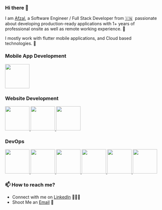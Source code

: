 ### Hi there 👋

I am [Afzal](https://https://www.linkedin.com/in/afzalsorathiya/), a Software Engineer /  Full Stack Developer from [🇮🇳](https://en.wikipedia.org/wiki/India)&nbsp; passionate about developing production-ready applications with 1+ years of professional onsite as well as remote working experience. 🎯

I mostly work with flutter mobile applications, and Cloud based technologies. 🚀

### Mobile App Development
<a href="https://www.flutter.dev/" target="_blank">
    <img src="https://roszkowski.dev/images/2020-05-04/Flutter-logo-animation-v1-2.gif"  height="80" /> 
</a>

### Website Development
<p float="left">
   </a>
    <a href="https://developer.mozilla.org/en-US/docs/Web/JavaScript" target="_blank" >
    <img src="https://miro.medium.com/max/1300/0*Yiwgrz_nSIbmbieA.gif"  height="80" />
   </a>
    <a href="https://nodejs.org/en/" target="_blank" >
    <img src="https://global-uploads.webflow.com/618fa90c201104b94458e1fb/6299f18349b8304b2427860a_FP0RnJQZi0ZELYsIYPD8LGQ32iywLflse728ZTmTapBqwFUao__86XpjAZGKUbHUIDQjXZ4OrPuBr1zgf0wk_Kef539Ki1GFWnT9K3qCnz0T5z0IYtp4rX-ZxBu7A09Gwg2-gLu9EcXJF6YzSQ.gif"  height="80" />
   </a>
    <a href="https://nodejs.org/en/" target="_blank" >
    <img src="https://www.logigroup.com/images/modules/technologies/framework/nodejs.gif"  height="80" />
   </a>

 </p>
  
### DevOps
  
 <p float="left">
   </a>
    <a href="https://python.org/" target="_blank" >
    <img src="https://media1.giphy.com/media/KAq5w47R9rmTuvWOWa/giphy.gif"  height="80" />
  </a>
   <a href="https://www.djangoproject.com/" target="_blank" >
    <img src="https://www.edgica.com/wp-content/files/django-logo-big.jpg"  height="80" /> 
  </a>
  <a href="https://aws.amazon.com/" target="_blank" >
    <img src="https://raw.githubusercontent.com/itsksaurabh/itsksaurabh/master/assets/aws.gif"  height="80" />
    </a>
     </a>
    <a href="https://python.org/" target="_blank" >
    <img src="https://www.jenkins.io/images/logo-title-opengraph.png"  height="80" />
  </a>
   <a href="https://www.docker.com/" target="_blank" >
    <img src="https://media.tenor.com/z3Vqx6hmE5QAAAAC/whale-docker.gif"  height="80" /> 
  </a>
  <a href="https://docs.gitlab.com/ee/ci/" target="_blank" >
    <img src="https://raw.githubusercontent.com/itsksaurabh/itsksaurabh/master/assets/cicd.gif"  height="80" />
  </a>
  
 </p>


### 📫 How to reach me?

 - Connect with me on [LinkedIn](https://www.linkedin.com/in/afzalsorathiya/) 👨🏻‍💻
 - Shoot Me an [Email](mailto:afzalsorathiya@gmail.com) 💌

